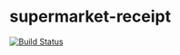 # supermarket-receipt

[![Build Status](https://travis-ci.com/OnMyLevel/supermarket-receipt.svg?branch=master)](https://travis-ci.com/OnMyLevel/supermarket-receipt)

